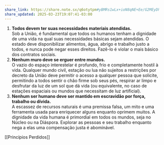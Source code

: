 ```yaml
---
share_link: https://share.note.sx/q6otytpm#yBMRs1wLx+ioN8qNE+Ee/G2MEyDhZvxXECCQhkMCqD4
share_updated: 2025-03-23T19:07:41-03:00
---
```

1. **Todos devem ter suas necessidades materiais atendidas.**<br>
	Sob a União, é fundamental que todos os humanos tenham a dignidade de uma vida na qual suas necessidades básicas sejam atendidas. O estado deve disponibilizar alimentos, água, abrigo e trabalho justo a todos, e nunca pode negar esses direitos. Fazê-lo é violar o mais básico dos contratos sociais.
	<br>
2. **Nenhum muro deve se erguer entre mundos.**<br>
	O vazio do espaço interestelar é profundo, frio e completamente hostil à vida. Qualquer mundo civil, estação ou lua não sujeitos a restrições por decreto da União deve permitir o acesso a qualquer pessoa que solicite, permitindo a todos sentir o chão firme sob seus pés, respirar ar limpo e desfrutar da luz de um sol que dá vida (ou equivalente, no caso de estações espaciais ou mundos que necessitam de luz artificial).
	<br>
3. **Nenhum ser humano deve ser mantido em escravidão por força, trabalho ou dívida.**<br>
	A escassez de recursos naturais é uma premissa falsa, um mito e uma ferramenta usada para enriquecer alguns enquanto oprimem muitos. A dignidade da vida humana é primordial em todos os mundos, seja no Núcleo ou na Diáspora. Explorar as pessoas e seu trabalho enquanto nega a elas uma compensação justa é abominável.
	
[[Princípios Perdidos]]